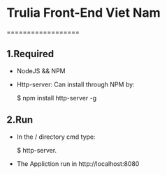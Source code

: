 # Trulia Front-End Viet Nam

==================

## 1.Required
  - NodeJS && NPM
  - Http-server: Can install through NPM by:
  
	$ npm install http-server -g 	

## 2.Run
  - In the / directory cmd type:
  
	$ http-server.
  - The Appliction run in http://localhost:8080
  
